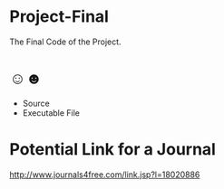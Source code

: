 # Project-Final
The Final Code of the Project.
# ☺☻
- Source 
- Executable File
# Potential Link for a Journal

http://www.journals4free.com/link.jsp?l=18020886
